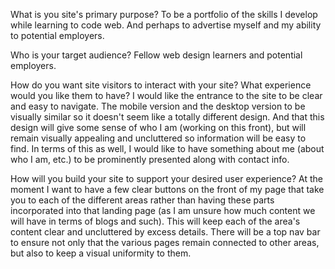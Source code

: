 
What is you site's primary purpose?
To be a portfolio of the skills I develop while learning to code web. And perhaps to advertise myself and my ability to potential employers.

Who is your target audience?
Fellow web design learners and potential employers.

How do you want site visitors to interact with your site? What experience would you like them to have?
I would like the entrance to the site to be clear and easy to navigate. The mobile version and the desktop version to be visually similar so it doesn't seem like a totally different design. And that this design will give some sense of who I am (working on this front), but will remain visually appealing and uncluttered so information will be easy to find. In terms of this as well, I would like to have something about  me (about who I am, etc.) to be prominently presented along with contact info.

How will you build your site to support your desired user experience?
At the moment I want to have a few clear buttons on the front of my page that take you to each of the different areas rather than having these parts incorporated into that landing page (as I am unsure how much content we will have in terms of blogs and such). This will keep each of the area's content clear and uncluttered by excess details. There will be a top nav bar to ensure not only that the various pages remain connected to other areas, but also to keep a visual uniformity to them.
